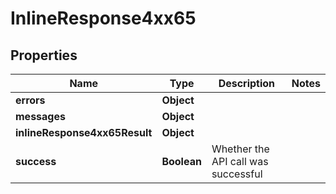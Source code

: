 # InlineResponse4xx65

## Properties
Name | Type | Description | Notes
------------ | ------------- | ------------- | -------------
**errors** | **Object** |  | 
**messages** | **Object** |  | 
**inlineResponse4xx65Result** | **Object** |  | 
**success** | **Boolean** | Whether the API call was successful | 
